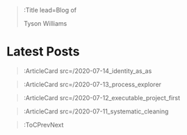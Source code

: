 > :Title lead=Blog of
>
> Tyson Williams

# Latest Posts

> :ArticleCard src=/2020-07-14_identity_as_as

> :ArticleCard src=/2020-07-13_process_explorer

> :ArticleCard src=/2020-07-12_executable_project_first

> :ArticleCard src=/2020-07-11_systematic_cleaning

> :ToCPrevNext